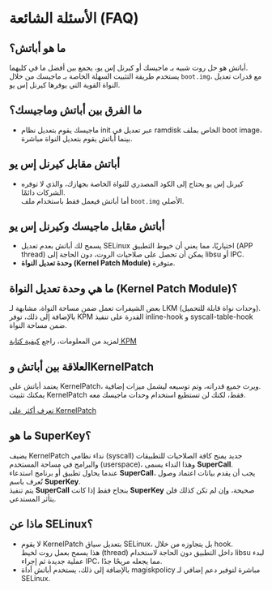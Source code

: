 # الأسئلة الشائعة (FAQ)

## ما هو أباتش؟
أباتش هو حل روت شبيه بـ ماجيسك أو كيرنل إس يو، يجمع بين أفضل ما في كليهما.  
يستخدم طريقة التثبيت السهلة الخاصة بـ ماجيسك من خلال `boot.img`، مع قدرات تعديل النواة القوية التي يوفرها كيرنل إس يو.

## ما الفرق بين أباتش وماجيسك؟
- ماجيسك يقوم بتعديل نظام init عبر تعديل في ramdisk الخاص بملف boot image، بينما أباتش يقوم بتعديل النواة مباشرة.

## أباتش مقابل كيرنل إس يو
- كيرنل إس يو يحتاج إلى الكود المصدري للنواة الخاصة بجهازك، والذي لا توفره الشركات دائمًا.  
  أما أباتش فيعمل فقط باستخدام ملف `boot.img` الأصلي.

## أباتش مقابل ماجيسك وكيرنل إس يو
- يسمح لك أباتش بعدم تعديل SELinux اختياريًا، مما يعني أن خيوط التطبيق (APP thread) يمكن أن تحصل على صلاحيات الروت، دون الحاجة إلى libsu أو IPC.
- **وحدة تعديل النواة (Kernel Patch Module)** متوفرة.

## ما هي وحدة تعديل النواة (Kernel Patch Module)؟
بعض الشيفرات تعمل ضمن مساحة النواة، مشابهة لـ LKM (وحدات نواة قابلة للتحميل).  
بالإضافة إلى ذلك، توفر KPM القدرة على تنفيذ inline-hook و syscall-table-hook ضمن مساحة النواة.

لمزيد من المعلومات، راجع [كيفية كتابة KPM](https://github.com/bmax121/KernelPatch/blob/main/doc/module.md)

## العلاقة بين أباتش وKernelPatch
يعتمد أباتش على KernelPatch، ويرث جميع قدراته، وتم توسيعه ليشمل ميزات إضافية.  
يمكنك تثبيت KernelPatch فقط، لكنك لن تستطيع استخدام وحدات ماجيسك معه.

[تعرف أكثر على KernelPatch](https://github.com/bmax121/KernelPatch)

## ما هو SuperKey؟
يضيف KernelPatch نداء نظامي (syscall) جديد يمنح كافة الصلاحيات للتطبيقات والبرامج في مساحة المستخدم (userspace)، وهذا النداء يسمى **SuperCall**.  
عندما يحاول تطبيق أو برنامج استدعاء **SuperCall**، يجب أن يقدم بيانات اعتماد وصول تُعرف باسم **SuperKey**.  
يتم تنفيذ **SuperCall** بنجاح فقط إذا كانت **SuperKey** صحيحة، وإن لم تكن كذلك فلن يتأثر المستدعي.

## ماذا عن SELinux؟
- لا يقوم KernelPatch بتعديل سياق SELinux، بل يتجاوزه من خلال hook.  
  هذا يسمح بعمل روت لخيط (thread) داخل التطبيق دون الحاجة لاستخدام libsu لبدء عملية جديدة ثم إجراء IPC، مما يجعله مريحًا جدًا.
- بالإضافة إلى ذلك، يستخدم أباتش أداة magiskpolicy مباشرة لتوفير دعم إضافي لـ SELinux.
